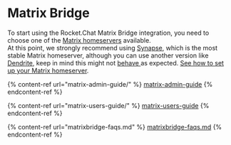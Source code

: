 # Matrix Bridge

To start using the Rocket.Chat Matrix Bridge integration, you need to choose one of the [Matrix homeservers](https://matrix.org/docs/guides/introduction#how-does-it-work) available.\
At this point, we strongly recommend using [Synapse](https://github.com/matrix-org/synapse), which is the most stable Matrix homeserver, although you can use another version like [Dendrite](https://github.com/matrix-org/dendrite), keep in mind this might not [behave ](https://github.com/matrix-org/dendrite/labels/are-we-synapse-yet)as expected. [See how to set up your Matrix homeserver](matrix-admin-guide/matrix-homeserver-setup.md).

{% content-ref url="matrix-admin-guide/" %}
[matrix-admin-guide](matrix-admin-guide/)
{% endcontent-ref %}

{% content-ref url="matrix-users-guide/" %}
[matrix-users-guide](matrix-users-guide/)
{% endcontent-ref %}

{% content-ref url="matrixbridge-faqs.md" %}
[matrixbridge-faqs.md](matrixbridge-faqs.md)
{% endcontent-ref %}
